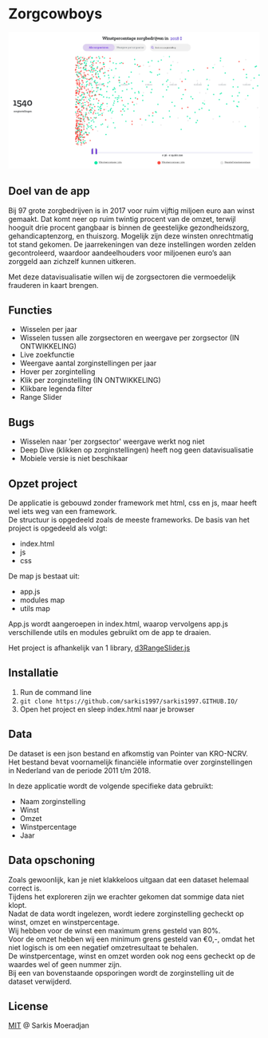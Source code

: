 # Zorgcowboys

<img src="https://github.com/sarkis1997/sarkis1997.GITHUB.IO/blob/master/media/scrhome.png">

## Doel van de app
Bij 97 grote zorgbedrijven is in 2017 voor ruim vijftig miljoen euro aan winst gemaakt. Dat komt
neer op ruim twintig procent van de omzet, terwijl hooguit drie procent gangbaar is binnen
de geestelijke gezondheidszorg, gehandicaptenzorg, en thuiszorg. Mogelijk zijn deze winsten
onrechtmatig tot stand gekomen. De jaarrekeningen van deze instellingen worden zelden
gecontroleerd, waardoor aandeelhouders voor miljoenen euro’s aan zorggeld aan zichzelf kunnen
uitkeren.

Met deze datavisualisatie willen wij de zorgsectoren die vermoedelijk frauderen in kaart brengen.

## Functies
* Wisselen per jaar
* Wisselen tussen alle zorgsectoren en weergave per zorgsector (IN ONTWIKKELING)
* Live zoekfunctie
* Weergave aantal zorginstellingen per jaar
* Hover per zorgintelling
* Klik per zorginstelling (IN ONTWIKKELING)
* Klikbare legenda filter
* Range Slider

## Bugs
* Wisselen naar 'per zorgsector' weergave werkt nog niet
* Deep Dive (klikken op zorginstellingen) heeft nog geen datavisualisatie
* Mobiele versie is niet beschikaar

## Opzet project
De applicatie is gebouwd zonder framework met html, css en js, maar heeft wel iets weg van een framework.<br>
De structuur is opgedeeld zoals de meeste frameworks. De basis van het project is opgedeeld als volgt: 

* index.html
* js
* css

De map js bestaat uit:
* app.js
* modules map
* utils map

App.js wordt aangeroepen in index.html, waarop vervolgens app.js verschillende utils en modules gebruikt om de app te draaien.

Het project is afhankelijk van 1 library, <a href="https://github.com/RasmusFonseca/d3RangeSlider/blob/master/d3RangeSlider.js">d3RangeSlider.js</a>


## Installatie
1. Run de command line
2. `git clone https://github.com/sarkis1997/sarkis1997.GITHUB.IO/`
3. Open het project en sleep index.html naar je browser

## Data
De dataset is een json bestand en afkomstig van Pointer van KRO-NCRV.<br>
Het bestand bevat voornamelijk financiële informatie over zorginstellingen in Nederland van de periode 2011 t/m 2018.

In deze applicatie wordt de volgende specifieke data gebruikt:
* Naam zorginstelling
* Winst
* Omzet
* Winstpercentage
* Jaar

## Data opschoning
Zoals gewoonlijk, kan je niet klakkeloos uitgaan dat een dataset helemaal correct is.<br>
Tijdens het exploreren zijn we erachter gekomen dat sommige data niet klopt.<br>
Nadat de data wordt ingelezen, wordt iedere zorginstelling gecheckt op winst, omzet en winstpercentage.<br>
Wij hebben voor de winst een maximum grens gesteld van 80%.<br>
Voor de omzet hebben wij een minimum grens gesteld van €0,-, omdat het niet logisch is om een negatief omzetresultaat te behalen.<br>
De winstpercentage, winst en omzet worden ook nog eens gecheckt op de waardes wel of geen nummer zijn.<br>
Bij een van bovenstaande opsporingen wordt de zorginstelling uit de dataset verwijderd.

## License
<a href="https://github.com/sarkis1997/sarkis1997.GITHUB.IO/blob/master/LICENSE">MIT</a> @ Sarkis Moeradjan